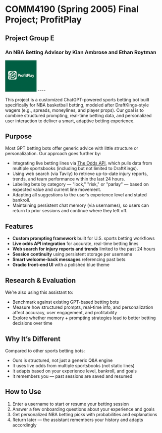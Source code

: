 # COMM4190 (Spring 2005) Final Project; ProfitPlay

## Project Group E

### An NBA Betting Advisor by Kian Ambrose and Ethan Roytman
<img src="ProfitPlay_Logo.png" width="20%"/>
----

This project is a customized ChatGPT-powered sports betting bot built specifically for NBA basketball betting, modeled after DraftKings-style wagers (e.g., spreads, moneylines, and player props). Our goal is to combine structured prompting, real-time betting data, and personalized user interaction to deliver a smart, adaptive betting experience.

## Purpose

Most GPT betting bots offer generic advice with little structure or personalization. Our approach goes further by:

- Integrating live betting lines via [The Odds API](https://the-odds-api.com/), which pulls data from multiple sportsbooks (including but not limited to DraftKings).
- Using web search (via Tavily) to retrieve up-to-date injury reports, trends, and team performance within the last 24 hours.
- Labeling bets by category — "lock," "risk," or "parlay" — based on expected value and current line movement.
- Adapting all suggestions to the user’s experience level and stated bankroll.
- Maintaining persistent chat memory (via usernames), so users can return to prior sessions and continue where they left off.

## Features

- **Custom prompting framework** built for U.S. sports betting workflows  
- **Live odds API integration** for accurate, real-time betting lines  
- **Web search for injury reports and trends** limited to the past 24 hours  
- **Session continuity** using persistent storage per username  
- **Smart welcome-back messages** referencing past bets  
- **Gradio front-end UI** with a polished blue theme

## Research & Evaluation

We’re also using this assistant to:

- Benchmark against existing GPT-based betting bots 
- Measure how structured prompts, real-time info, and personalization affect accuracy, user engagement, and profitability 
- Explore whether memory + prompting strategies lead to better betting decisions over time

## Why It’s Different

Compared to other sports betting bots:

- Ours is structured, not just a generic Q&A engine  
- It uses live odds from multiple sportsbooks (not static lines)  
- It adapts based on your experience level, bankroll, and goals  
- It remembers you — past sessions are saved and resumed

## How to Use

1. Enter a username to start or resume your betting session  
2. Answer a few onboarding questions about your experience and goals  
3. Get personalized NBA betting picks with probabilities and explanations  
4. Return later — the assistant remembers your history and adapts accordingly







